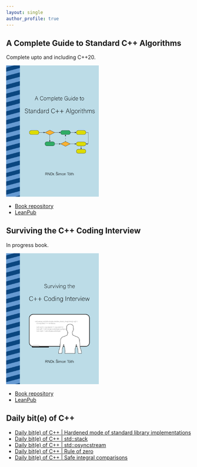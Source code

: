 ```yaml
---
layout: single
author_profile: true
---
```


## A Complete Guide to Standard C++ Algorithms

Complete upto and including C++20.

[<img src="assets/images/book_algorithms_cover.png" width="50%">](https://leanpub.com/cpp-algorithms-guide)

- [Book repository](https://github.com/HappyCerberus/book-cpp-algorithms)
- [LeanPub](https://leanpub.com/cpp-algorithms-guide)

## Surviving the C++ Coding Interview

In progress book.

[<img src="assets/images/book_coding_interview_cover.png" width="50%">](https://leanpub.com/cpp-coding-interview)

- [Book repository](https://leanpub.com/cpp-coding-interview)
- [LeanPub](https://leanpub.com/cpp-coding-interview)

## Daily bit(e) of C++

<ul>
<!-- SUBSTACK:START --><li><a href="https://medium.com/@simontoth/daily-bit-e-of-c-hardened-mode-of-standard-library-implementations-18be2422c372?source=rss-1e1de1006a93------2">Daily bit&lpar;e&rpar; of C++ | Hardened mode of standard library implementations</a></li><li><a href="https://medium.com/@simontoth/daily-bit-e-of-c-std-stack-d1804e3240b8?source=rss-1e1de1006a93------2">Daily bit&lpar;e&rpar; of C++ | std::stack</a></li><li><a href="https://medium.com/@simontoth/daily-bit-e-of-c-std-osyncstream-c756606036ca?source=rss-1e1de1006a93------2">Daily bit&lpar;e&rpar; of C++ | std::osyncstream</a></li><li><a href="https://medium.com/@simontoth/daily-bit-e-of-c-rule-of-zero-f4ce56d4ae04?source=rss-1e1de1006a93------2">Daily bit&lpar;e&rpar; of C++ | Rule of zero</a></li><li><a href="https://medium.com/@simontoth/daily-bit-e-of-c-safe-integral-comparisons-d3af098d26d2?source=rss-1e1de1006a93------2">Daily bit&lpar;e&rpar; of C++ | Safe integral comparisons</a></li><!-- SUBSTACK:END -->
</ul>